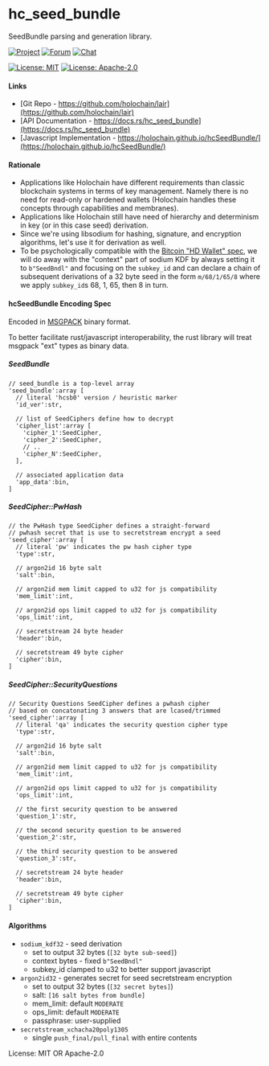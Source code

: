# hc_seed_bundle

SeedBundle parsing and generation library.

[![Project](https://img.shields.io/badge/project-holochain-blue.svg?style=flat-square)](http://holochain.org/)
[![Forum](https://img.shields.io/badge/chat-forum%2eholochain%2enet-blue.svg?style=flat-square)](https://forum.holochain.org)
[![Chat](https://img.shields.io/badge/chat-chat%2eholochain%2enet-blue.svg?style=flat-square)](https://chat.holochain.org)

[![License: MIT](https://img.shields.io/badge/License-MIT-blue.svg)](https://opensource.org/licenses/MIT)
[![License: Apache-2.0](https://img.shields.io/badge/License-Apache%202.0-blue.svg)](https://www.apache.org/licenses/LICENSE-2.0)

#### Links

- [Git Repo - https://github.com/holochain/lair](https://github.com/holochain/lair)
- [API Documentation - https://docs.rs/hc_seed_bundle](https://docs.rs/hc_seed_bundle)
- [Javascript Implementation - https://holochain.github.io/hcSeedBundle/](https://holochain.github.io/hcSeedBundle/)

#### Rationale

- Applications like Holochain have different requirements than classic
  blockchain systems in terms of key management. Namely there is no need
  for read-only or hardened wallets (Holochain handles these concepts
  through capabilities and membranes).
- Applications like Holochain still have need of hierarchy and determinism
  in key (or in this case seed) derivation.
- Since we're using libsodium for hashing, signature, and encryption
  algorithms, let's use it for derivation as well.
- To be psychologically compatible with the
  [Bitcoin "HD Wallet" spec](https://github.com/bitcoin/bips/blob/master/bip-0032.mediawiki),
  we will do away with the "context" part of sodium KDF by always setting
  it to `b"SeedBndl"` and focusing on the `subkey_id` and can declare a
  chain of subsequent derivations of a 32 byte seed in the form
  `m/68/1/65/8` where we apply `subkey_id`s 68, 1, 65, then 8 in turn.

#### hcSeedBundle Encoding Spec

Encoded in [MSGPACK](https://msgpack.org/index.html) binary format.

To better facilitate rust/javascript interoperability, the rust library
will treat msgpack "ext" types as binary data.

##### SeedBundle

```
// seed_bundle is a top-level array
'seed_bundle':array [
  // literal 'hcsb0' version / heuristic marker
  'id_ver':str,

  // list of SeedCiphers define how to decrypt
  'cipher_list':array [
    'cipher_1':SeedCipher,
    'cipher_2':SeedCipher,
    // ..
    'cipher_N':SeedCipher,
  ],

  // associated application data
  'app_data':bin,
]
```

##### SeedCipher::PwHash

```
// the PwHash type SeedCipher defines a straight-forward
// pwhash secret that is use to secretstream encrypt a seed
'seed_cipher':array [
  // literal 'pw' indicates the pw hash cipher type
  'type':str,

  // argon2id 16 byte salt
  'salt':bin,

  // argon2id mem limit capped to u32 for js compatibility
  'mem_limit':int,

  // argon2id ops limit capped to u32 for js compatibility
  'ops_limit':int,

  // secretstream 24 byte header
  'header':bin,

  // secretstream 49 byte cipher
  'cipher':bin,
]
```

##### SeedCipher::SecurityQuestions

```
// Security Questions SeedCipher defines a pwhash cipher
// based on concatonating 3 answers that are lcased/trimmed
'seed_cipher':array [
  // literal 'qa' indicates the security question cipher type
  'type':str,

  // argon2id 16 byte salt
  'salt':bin,

  // argon2id mem limit capped to u32 for js compatibility
  'mem_limit':int,

  // argon2id ops limit capped to u32 for js compatibility
  'ops_limit':int,

  // the first security question to be answered
  'question_1':str,

  // the second security question to be answered
  'question_2':str,

  // the third security question to be answered
  'question_3':str,

  // secretstream 24 byte header
  'header':bin,

  // secretstream 49 byte cipher
  'cipher':bin,
]
```

#### Algorithms

- `sodium_kdf32` - seed derivation
  - set to output 32 bytes (`[32 byte sub-seed]`)
  - context bytes - fixed `b"SeedBndl"`
  - subkey_id clamped to u32 to better support javascript
- `argon2id32` - generates secret for seed secretstream encryption
  - set to output 32 bytes (`[32 secret bytes]`)
  - salt: `[16 salt bytes from bundle]`
  - mem_limit: default `MODERATE`
  - ops_limit: default `MODERATE`
  - passphrase: user-supplied
- `secretstream_xchacha20poly1305`
  - single `push_final/pull_final` with entire contents

License: MIT OR Apache-2.0
